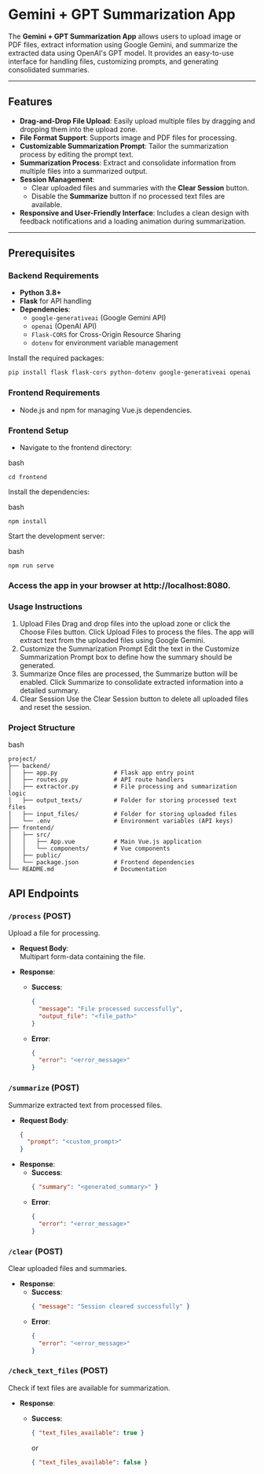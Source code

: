 # Gemini + GPT Summarization App

The **Gemini + GPT Summarization App** allows users to upload image or PDF files, extract information using Google Gemini, and summarize the extracted data using OpenAI's GPT model. It provides an easy-to-use interface for handling files, customizing prompts, and generating consolidated summaries.

---

## Features

- **Drag-and-Drop File Upload**: Easily upload multiple files by dragging and dropping them into the upload zone.
- **File Format Support**: Supports image and PDF files for processing.
- **Customizable Summarization Prompt**: Tailor the summarization process by editing the prompt text.
- **Summarization Process**: Extract and consolidate information from multiple files into a summarized output.
- **Session Management**:
  - Clear uploaded files and summaries with the **Clear Session** button.
  - Disable the **Summarize** button if no processed text files are available.
- **Responsive and User-Friendly Interface**: Includes a clean design with feedback notifications and a loading animation during summarization.

---

## Prerequisites

### Backend Requirements
- **Python 3.8+**
- **Flask** for API handling
- **Dependencies**:
  - `google-generativeai` (Google Gemini API)
  - `openai` (OpenAI API)
  - `Flask-CORS` for Cross-Origin Resource Sharing
  - `dotenv` for environment variable management

Install the required packages:

```bash
pip install flask flask-cors python-dotenv google-generativeai openai
```

### Frontend Requirements
- Node.js and npm for managing Vue.js dependencies.

### Frontend Setup
- Navigate to the frontend directory:

bash
```
cd frontend
```

Install the dependencies:

bash
```
npm install
```

Start the development server:

bash
```
npm run serve
```
### Access the app in your browser at http://localhost:8080.

### Usage Instructions
1. Upload Files
Drag and drop files into the upload zone or click the Choose Files button.
Click Upload Files to process the files. The app will extract text from the uploaded files using Google Gemini.
2. Customize the Summarization Prompt
Edit the text in the Customize Summarization Prompt box to define how the summary should be generated.
3. Summarize
Once files are processed, the Summarize button will be enabled.
Click Summarize to consolidate extracted information into a detailed summary.
4. Clear Session
Use the Clear Session button to delete all uploaded files and reset the session.

### Project Structure

bash
```
project/
├── backend/
│   ├── app.py                # Flask app entry point
│   ├── routes.py             # API route handlers
│   ├── extractor.py          # File processing and summarization logic
│   ├── output_texts/         # Folder for storing processed text files
│   ├── input_files/          # Folder for storing uploaded files
│   └── .env                  # Environment variables (API keys)
├── frontend/
│   ├── src/
│   │   ├── App.vue           # Main Vue.js application
│   │   └── components/       # Vue components
│   ├── public/
│   └── package.json          # Frontend dependencies
└── README.md                 # Documentation
```

## API Endpoints

### `/process` (POST)
Upload a file for processing.

- **Request Body**:  
  Multipart form-data containing the file.

- **Response**:  
  - **Success**:  
    ```json
    {
      "message": "File processed successfully",
      "output_file": "<file_path>"
    }
    ```
  - **Error**:  
    ```json
    {
      "error": "<error_message>"
    }
    ```


### `/summarize` (POST)
Summarize extracted text from processed files.

- **Request Body**:  
  ```json
  {
    "prompt": "<custom_prompt>"
  }
- **Response**:  
  - **Success**:  
    ```json
    { "summary": "<generated_summary>" }
    ```
  - **Error**:  
    ```json
    {
      "error": "<error_message>"
    }
    ```

### `/clear` (POST)
Clear uploaded files and summaries.

- **Response**:  
  - **Success**:  
    ```json
    { "message": "Session cleared successfully" }
    ```
  - **Error**:  
    ```json
    {
      "error": "<error_message>"
    }
    ```

### `/check_text_files` (POST)
Check if text files are available for summarization.

- **Response**:  
  - **Success**:  
    ```json
    { "text_files_available": true }
    ```
    or
  
    ```json
    { "text_files_available": false }
    ```

